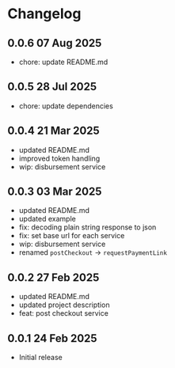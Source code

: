 # Changelog

## 0.0.6 07 Aug 2025
- chore: update README.md

## 0.0.5 28 Jul 2025
- chore: update dependencies

## 0.0.4 21 Mar 2025
- updated README.md
- improved token handling
- wip: disbursement service

## 0.0.3 03 Mar 2025
- updated README.md
- updated example
- fix: decoding plain string response to json
- fix: set base url for each service
- wip: disbursement service
- renamed `postCheckout` -> `requestPaymentLink`

## 0.0.2 27 Feb 2025
- updated README.md
- updated project description
- feat: post checkout service

## 0.0.1 24 Feb 2025
- Initial release

